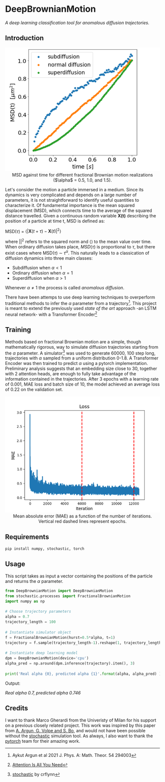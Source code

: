 # DeepBrownianMotion
*A deep learning classification tool for anomalous diffusion trajectories.*


## Introduction
<p align="center">
  <picture>
    <img src="https://github.com/matchild/DeepBrownianMotion/blob/main/media/diffusion.png">
  </picture>
    <br>
    MSD against time for different fractional Brownian motion realizations ($\alpha$ = 0.5, 1.0, and 1.5).
</p>

Let's consider the motion a particle immersed in a medium. Since its dynamics is very complicated and depends on a large number of parameters, it is not straightforward to identify useful quantities to characterize it. Of fundamental importance is the mean squared displacement (MSD), which connects time to the average of the squared distance travelled.
Given a continuous random variable __X(t)__ describing the position of a particle at time t, MSD is defined as:


   $\mathrm{MSD}\left(\tau\right)$ $=$ $\langle\left|\boldsymbol{X}\left(t+\tau\right)-\boldsymbol{X}\left(t\right)\right|^2\rangle$

where $\left|\right|^2$ refers to the squared norm and $\langle\rangle$ to the mean value over time. When ordinary diffusion takes place, $MSD(\tau)$ is proportional to $\tau$, but there exist cases where $\mathrm{MSD}\left(\tau\right)$ $\sim$ $\tau^\alpha$. 
This naturally leads to a classication of diffusion dynamics into three main classes:

- Subdiffusion when $\alpha < 1$
- Ordinary diffusion when $\alpha = 1$
- Superdiffusion when $\alpha > 1$

Whenever $\alpha \neq 1$ the process is called _anomalous diffusion_.


There have been attemps to use deep learning techniques to overperform traditional methods to infer the $\alpha$ parameter from a trajectory[^1]. This project is meant to extend the previously used _state of the art_ approach -an LSTM neural network- with a Transformer Encoder[^2]


[^1]: Aykut Argun et al 2021 J. Phys. A: Math. Theor. 54 294003
[^2]: [Attention Is All You Need](https://arxiv.org/abs/1706.03762)

## Training
Methods based on fractional Brownian motion are a simple, though mathematically rigorous, way to simulate diffusion trajectories starting from the $\alpha$ parameter. A simulator[^3] was used to generate 60000, 100 step long, trajectories with $\alpha$ sampled from a uniform distribution 0-1.8. A Transformer Encoder was then trained to predict $\alpha$ using a pytorch implementation. Preliminary analysis suggests that an embedding size close to 30, together with 2 attention heads, are enough to fully take advantage of the information contained in the trajectories. After 3 epochs with a learning rate of 0.001, MAE loss and batch size of 10, the model achieved an average loss of 0.22 on the validation set.

<p align="center">
  <picture>
    <img src="https://github.com/matchild/DeepBrownianMotion/blob/main/media/training.png">
  </picture>
    <br>
      Mean absolute error (MAE) as a function of the number of iterations. Vertical red dashed lines represent epochs.
</p>

[^3]: [stochastic](https://github.com/crflynn/stochastic) by crflynn

## Requirements

```python
pip install numpy, stochastic, torch
```

## Usage
This script takes as input a vector containing the positions of the particle and returns the $\alpha$ parameter.

```python
from DeepBrownianMotion import DeepBrownianMotion
from stochastic.processes import FractionalBrownianMotion
import numpy as np

# Choose trajectory parameters
alpha = 0.7
trajectory_length = 100

# Instantiate simulator object
f = FractionalBrownianMotion(hurst=0.5*alpha, t=1)
trajectory = f.sample(trajectory_length-1).reshape(1, trajectory_length)

# Instantiate deep learning model
dpm = DeepBrownianMotion(device='cpu')
alpha_pred = np.around(dpm.inference(trajectory).item(), 3)

print('Real alpha {0}, predicted alpha {1}'.format(alpha, alpha_pred) )
```
Output:


_Real alpha 0.7, predicted alpha 0.746_

## Credits
I want to thank Marco Gherardi from the Univeristy of Milan for his support on a previous closely related project. This work was inspired by this paper from [A. Argun, G. Volpe and S. Bo](https://iopscience.iop.org/article/10.1088/1751-8121/ac070a), and would not have been possible without the [stochastic](https://github.com/crflynn/stochastic) simulation tool. As always, I also want to thank the [pytorch](https://pytorch.org/) team for their amazing work.



